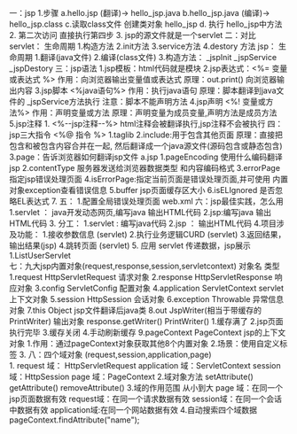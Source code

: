 一：jsp
    1.步骤
        a.hello.jsp (翻译)-> hello_jsp.java
        b.hello_jsp.java (编译)-> hello_jsp.class
        c.读取class文件 创建类对象 hello_jsp
        d. 执行 hello_jsp中方法
    2. 第二次访问 直接执行第四步
    3. jsp的源文件就是一个servlet
二：对比
    servlet：
        生命周期
            1.构造方法
            2.init方法
            3.service方法
            4.destory 方法
    jsp：
        生命周期
            1.翻译(java文件)
            2.编译(class文件)
            3.构造方法：
                _jspInit
                _jspService
                _jspDestory
三：jsp语法
    1.jsp模板：html代码就是模块
    2.jsp表达式：<%= 变量或表达式 %>
        作用：向浏览器输出变量值或表达式
        原理：out.print() 向浏览器输出内容
    3.jsp脚本    <%java语句%>
        作用：执行java语句
        原理：脚本翻译到java文件的 _jspService方法执行
        注意：脚本不能声明方法
    4.jsp声明     <%! 变量或方法%>
        作用：声明变量或方法
        原理：声明变量为成员变量,声明方法是成员方法
    5.jsp注释
        1. <%--jsp注释--%>
            html注释会被翻译执行,jsp注释不会被执行
四：jsp三大指令 <%@ 指令 %>
    1.taglib
    2.include:用于包含其他页面
        原理：直接把包含和被包含内容合并在一起,
        然后翻译成一个java源文件(源码包含或静态包含)
    3.page：告诉浏览器如何翻译jsp文件  a.jsp
        1.pageEncoding 使用什么编码翻译jsp
        2.contentType  服务器发送给浏览器数据类型
            和内容编码格式
        3.errorPage 指定jsp错误处理页面
        4.isErrorPage:指定当前页面是错误处理页面,并可使用
            内置对象exception查看错误信息
        5.buffer jsp页面缓存区大小
        6.isELIgnored 是否忽略EL表达式
        7.
五：
    1.配置全局错误处理页面 web.xml
六：jsp最佳实践，怎么用
    1.servlet ： java开发动态网页,编写java 输出HTML代码
    2.jsp:编写java 输出HTML代码
    3. 分工：
        1.servlet  :    编写java代码
        2.jsp      ：   输出HTML代码
    4.项目涉及功能：
        1.接收参数信息 (servlet)
        2.执行业务逻辑CURD (servlet)
        3.返回结果，输出结果(jsp)
        4.跳转页面 (servlet)
    5. 应用 servlet 传递数据，jsp展示
        1.ListUserServlet  
七：九大jsp内置对象(request,response,session,servletcontext)
        对象名     类型
    1.request   HttpServletRequest      请求对象
    2.response  HttpServletResponse     响应对象
    3.config    ServletConfig           配置对象
    4.application ServletContext        servlet上下文对象
    5.session    HttpSession            会话对象
    6.exception  Throwable              异常信息对象
    7.this       Object                 jsp文件翻译后java类
    8.out       JspWriter(相当于带缓存的 PrintWriter)   输出对象 response.getWriter()  PrintWriter()
        1.缓存满了  2.jsp页面执行完毕 3.缓存关闭 4.手动刷新缓存
    9.pageContext PageContext           jsp的上下文对象
        1.作用：通过pageContext对象获取其他8个内置对象
        2.场景：使用自定义标签
        3.
八：四个域对象 (request,session,application,page)   
     1. request 域： HttpServletRequest
        application 域：ServletContext
        session 域：HttpSession
        page 域：PageContext
     2.域对象方法
        setAttribute()
        getAttribute()
        removeAttribute()
     3.域的作用范围
        从小到大
        page 域：在同一个jsp页面数据有效
        request域：在同一个请求数据有效
        session域：在同一个会话中数据有效
        application域:在同一个网站数据有效
     4.自动搜索四个域数据
        pageContext.findAttribute("name");